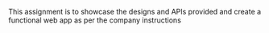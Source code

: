This assignment is to showcase the designs and APIs provided and create a functional web app as per the company instructions
